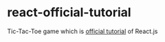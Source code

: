 # react-official-tutorial
 Tic-Tac-Toe game which is [official tutorial](https://facebook.github.io/react/tutorial/tutorial.html) of React.js

